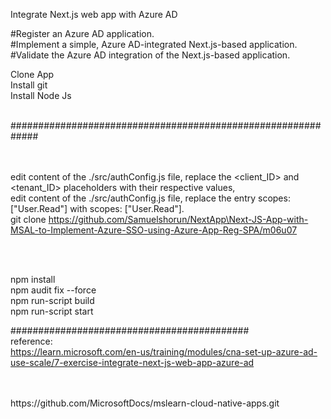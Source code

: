 Integrate Next.js web app with Azure AD

#Register an Azure AD application.<br />
#Implement a simple, Azure AD-integrated Next.js-based application.<br />
#Validate the Azure AD integration of the Next.js-based application.<br />

Clone App<br />
Install git<br />
Install Node Js <br />

<br />
#############################################################
<br /><br /><br />

edit content of the ./src/authConfig.js file, replace the <client_ID> and <tenant_ID> placeholders with their respective values,
<br />
edit content of the ./src/authConfig.js file, replace the entry scopes: ["User.Read"] with scopes: ["User.Read"].
<br />
git clone https://github.com/Samuelshorun/NextApp\Next-JS-App-with-MSAL-to-Implement-Azure-SSO-using-Azure-App-Reg-SPA/m06u07


<br /><br />

npm install <br />
npm audit fix --force <br />
npm run-script build <br />
npm run-script start <br />

###########################################
<br />
reference:
<br />
https://learn.microsoft.com/en-us/training/modules/cna-set-up-azure-ad-use-scale/7-exercise-integrate-next-js-web-app-azure-ad

<br />
<br />
https://github.com/MicrosoftDocs/mslearn-cloud-native-apps.git